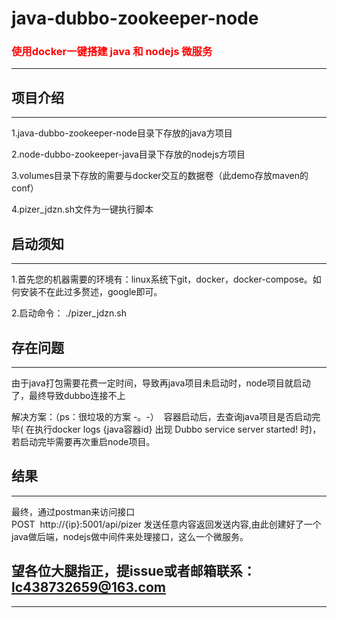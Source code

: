 # java-dubbo-zookeeper-node

<h3 style="color:red;">使用docker一键搭建 java 和 nodejs 微服务</h3>

----------------------------------------------------------------------------------------------------------------------------

## 项目介绍

----------------------------------------------------------------------------------------------------------------------------


1.java-dubbo-zookeeper-node目录下存放的java方项目

2.node-dubbo-zookeeper-java目录下存放的nodejs方项目

3.volumes目录下存放的需要与docker交互的数据卷（此demo存放maven的conf）

4.pizer_jdzn.sh文件为一键执行脚本

## 启动须知

----------------------------------------------------------------------------------------------------------------------------

1.首先您的机器需要的环境有：linux系统下git，docker，docker-compose。如何安装不在此过多赘述，google即可。

2.启动命令： ./pizer_jdzn.sh


## 存在问题

----------------------------------------------------------------------------------------------------------------------------

由于java打包需要花费一定时间，导致再java项目未启动时，node项目就启动了，最终导致dubbo连接不上

解决方案：（ps：很垃圾的方案  -。-）
  容器启动后，去查询java项目是否启动完毕( 在执行docker logs {java容器id} 出现 Dubbo service server started! 时)，若启动完毕需要再次重启node项目。
  
## 结果

----------------------------------------------------------------------------------------------------------------------------

最终，通过postman来访问接口  
POST  http://{ip}:5001/api/pizer
发送任意内容返回发送内容,由此创建好了一个java做后端，nodejs做中间件来处理接口，这么一个微服务。

## 望各位大腿指正，提issue或者邮箱联系：lc438732659@163.com

----------------------------------------------------------------------------------------------------------------------------



